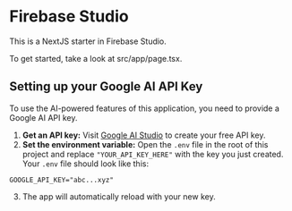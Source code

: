 # Firebase Studio

This is a NextJS starter in Firebase Studio.

To get started, take a look at src/app/page.tsx.

## Setting up your Google AI API Key

To use the AI-powered features of this application, you need to provide a Google AI API key.

1.  **Get an API key:** Visit [Google AI Studio](https://aistudio.google.com/app/apikey) to create your free API key.
2.  **Set the environment variable:** Open the `.env` file in the root of this project and replace `"YOUR_API_KEY_HERE"` with the key you just created. Your `.env` file should look like this:

```
GOOGLE_API_KEY="abc...xyz"
```
3. The app will automatically reload with your new key.
